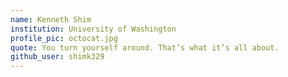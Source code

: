 ```yaml
---
name: Kenneth Shim
institution: University of Washington
profile_pic: octocat.jpg
quote: You turn yourself around. That’s what it’s all about.
github_user: shimk329
---
```

